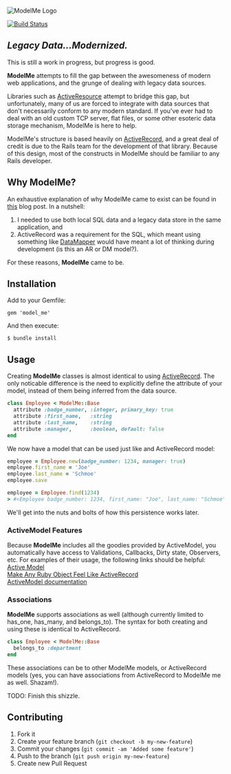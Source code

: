 ![ModelMe Logo](https://raw.github.com/t3hpr1m3/model_me/master/logo.png)

[![Build Status](https://secure.travis-ci.org/t3hpr1m3/model_me.png?branch=master)](http://travis-ci.org/t3hpr1m3/model_me)

*Legacy Data...Modernized.*
---

This is still a work in progress, but progress is good.

**ModelMe** attempts to fill the gap between the awesomeness of modern web
applications, and the grunge of dealing with legacy data sources.

Libraries such as [ActiveResource](http://github.com/rails/activeresource)
attempt to bridge this gap, but unfortunately, many of us are forced to
integrate with data sources that don't necessarily conform to any modern
standard.  If you've ever had to deal with an old custom TCP server, flat
files, or some other esoteric data storage mechanism, ModelMe is here to
help.

ModelMe's structure is based heavily on
[ActiveRecord](http://github.com/rails/rails/tree/master/activerecord), and a great deal of
credit is due to the Rails team for the development of that library.  Because
of this design, most of the constructs in ModelMe should be familiar to any
Rails developer.

## Why ModelMe?

An exhaustive explanation of why ModelMe came to exist can be found in
[this](http://blog.codingprime.com/2013/08/31/modelmewhy) blog post.  In a
nutshell:

 1.  I needed to use both local SQL data and a legacy data store in the same application, and
 1.  ActiveRecord was a requirement for the SQL, which meant using something
     like [DataMapper](http://datamapper.org) would have meant a lot of
     thinking during development (is this an AR or DM model?).

For these reasons, **ModelMe** came to be.

## Installation

Add to your Gemfile:

    gem 'model_me'

And then execute:

    $ bundle install

## Usage

Creating **ModelMe** classes is almost identical to using
[ActiveRecord](https://github.com/rails/activerecord).  The only noticable
difference is the need to explicitly define the attribute of your model,
instead of them being inferred from the data source.

```ruby
class Employee < ModelMe::Base
  attribute :badge_number, :integer, primary_key: true
  attribute :first_name,   :string
  attribute :last_name,    :string
  attribute :manager,      :boolean, default: false
end
```
We now have a model that can be used just like and ActiveRecord model:

```ruby
employee = Employee.new(badge_number: 1234, manager: true)
employee.first_name = 'Joe'
employee.last_name = 'Schmoe'
employee.save

employee = Employee.find(1234)
> #<Employee badge_number: 1234, first_name: "Joe", last_name: "Schmoe", manager: false>
```

We'll get into the nuts and bolts of how this persistence works later.

### ActiveModel Features

Because **ModelMe** includes all the goodies provided by ActiveModel, you
automatically have access to Validations, Callbacks, Dirty state, Observers,
etc.  For examples of their usage, the following links should be helpful:  
[Active Model](http://railscasts.com/episodes/219-active-model)  
[Make Any Ruby Object Feel Like ActiveRecord](http://yehudakatz.com/2010/01/10/activemodel-make-any-ruby-object-feel-like-activerecord/)  
[ActiveModel documentation](http://api.rubyonrails.org/classes/ActiveModel.html)

### Associations

**ModelMe** supports associations as well (although currently limited to has_one,
has_many, and belongs_to).  The syntax for both creating and using these is
identical to ActiveRecord.

```ruby
class Employee < ModelMe::Base
  belongs_to :department
end
```

These associations can be to other ModelMe models, or ActiveRecord models (yes,
you can have associations from ActiveRecord to ModelMe me as well.  Shazam!).

TODO: Finish this shizzle.

## Contributing

1. Fork it
2. Create your feature branch (`git checkout -b my-new-feature`)
3. Commit your changes (`git commit -am 'Added some feature'`)
4. Push to the branch (`git push origin my-new-feature`)
5. Create new Pull Request
